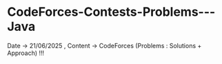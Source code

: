# CodeForces-Contests-Problems---Java
Date -> 21/06/2025 , Content -> CodeForces (Problems : Solutions + Approach) !!!

